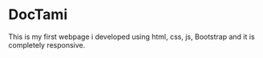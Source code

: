 # DocTami
This is my first webpage i developed using html, css, js, Bootstrap and it is completely responsive.

